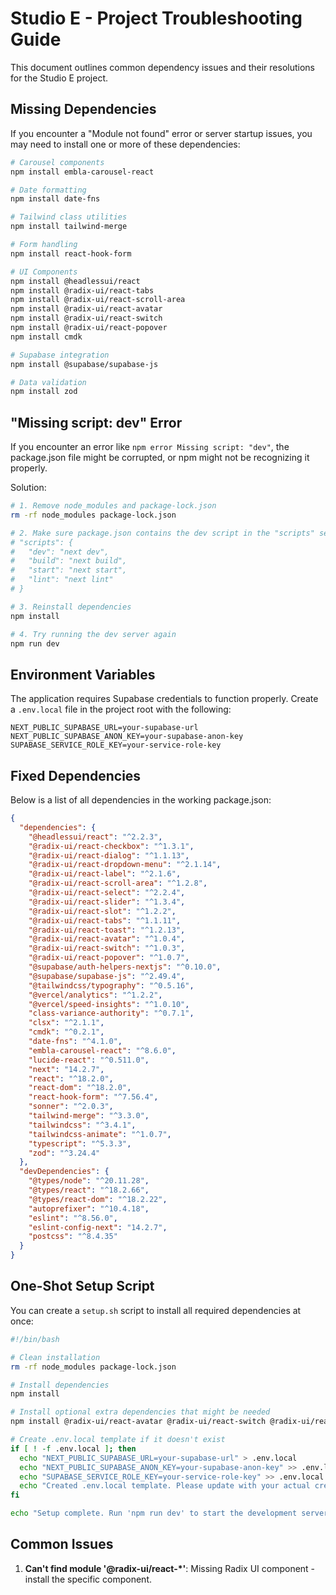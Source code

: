 # Studio E - Project Troubleshooting Guide

This document outlines common dependency issues and their resolutions for the Studio E project.

## Missing Dependencies

If you encounter a "Module not found" error or server startup issues, you may need to install one or more of these dependencies:

```bash
# Carousel components
npm install embla-carousel-react

# Date formatting
npm install date-fns

# Tailwind class utilities
npm install tailwind-merge

# Form handling
npm install react-hook-form

# UI Components
npm install @headlessui/react
npm install @radix-ui/react-tabs
npm install @radix-ui/react-scroll-area
npm install @radix-ui/react-avatar
npm install @radix-ui/react-switch
npm install @radix-ui/react-popover
npm install cmdk

# Supabase integration
npm install @supabase/supabase-js

# Data validation
npm install zod
```

## "Missing script: dev" Error

If you encounter an error like `npm error Missing script: "dev"`, the package.json file might be corrupted, or npm might not be recognizing it properly.

Solution:

```bash
# 1. Remove node_modules and package-lock.json
rm -rf node_modules package-lock.json

# 2. Make sure package.json contains the dev script in the "scripts" section:
# "scripts": {
#   "dev": "next dev",
#   "build": "next build",
#   "start": "next start",
#   "lint": "next lint"
# }

# 3. Reinstall dependencies
npm install

# 4. Try running the dev server again
npm run dev
```

## Environment Variables

The application requires Supabase credentials to function properly. Create a `.env.local` file in the project root with the following:

```
NEXT_PUBLIC_SUPABASE_URL=your-supabase-url
NEXT_PUBLIC_SUPABASE_ANON_KEY=your-supabase-anon-key
SUPABASE_SERVICE_ROLE_KEY=your-service-role-key
```

## Fixed Dependencies

Below is a list of all dependencies in the working package.json:

```json
{
  "dependencies": {
    "@headlessui/react": "^2.2.3",
    "@radix-ui/react-checkbox": "^1.3.1",
    "@radix-ui/react-dialog": "^1.1.13",
    "@radix-ui/react-dropdown-menu": "^2.1.14",
    "@radix-ui/react-label": "^2.1.6",
    "@radix-ui/react-scroll-area": "^1.2.8",
    "@radix-ui/react-select": "^2.2.4",
    "@radix-ui/react-slider": "^1.3.4",
    "@radix-ui/react-slot": "^1.2.2",
    "@radix-ui/react-tabs": "^1.1.11",
    "@radix-ui/react-toast": "^1.2.13",
    "@radix-ui/react-avatar": "^1.0.4",
    "@radix-ui/react-switch": "^1.0.3",
    "@radix-ui/react-popover": "^1.0.7",
    "@supabase/auth-helpers-nextjs": "^0.10.0",
    "@supabase/supabase-js": "^2.49.4",
    "@tailwindcss/typography": "^0.5.16",
    "@vercel/analytics": "^1.2.2",
    "@vercel/speed-insights": "^1.0.10",
    "class-variance-authority": "^0.7.1",
    "clsx": "^2.1.1",
    "cmdk": "^0.2.1",
    "date-fns": "^4.1.0",
    "embla-carousel-react": "^8.6.0",
    "lucide-react": "^0.511.0",
    "next": "14.2.7",
    "react": "^18.2.0",
    "react-dom": "^18.2.0",
    "react-hook-form": "^7.56.4",
    "sonner": "^2.0.3",
    "tailwind-merge": "^3.3.0",
    "tailwindcss": "^3.4.1",
    "tailwindcss-animate": "^1.0.7",
    "typescript": "^5.3.3",
    "zod": "^3.24.4"
  },
  "devDependencies": {
    "@types/node": "^20.11.28",
    "@types/react": "^18.2.66",
    "@types/react-dom": "^18.2.22",
    "autoprefixer": "^10.4.18",
    "eslint": "^8.56.0",
    "eslint-config-next": "14.2.7",
    "postcss": "^8.4.35"
  }
}
```

## One-Shot Setup Script

You can create a `setup.sh` script to install all required dependencies at once:

```bash
#!/bin/bash

# Clean installation
rm -rf node_modules package-lock.json

# Install dependencies
npm install 

# Install optional extra dependencies that might be needed
npm install @radix-ui/react-avatar @radix-ui/react-switch @radix-ui/react-popover @radix-ui/react-scroll-area @radix-ui/react-tabs embla-carousel-react date-fns tailwind-merge react-hook-form @headlessui/react zod cmdk

# Create .env.local template if it doesn't exist
if [ ! -f .env.local ]; then
  echo "NEXT_PUBLIC_SUPABASE_URL=your-supabase-url" > .env.local
  echo "NEXT_PUBLIC_SUPABASE_ANON_KEY=your-supabase-anon-key" >> .env.local
  echo "SUPABASE_SERVICE_ROLE_KEY=your-service-role-key" >> .env.local
  echo "Created .env.local template. Please update with your actual credentials."
fi

echo "Setup complete. Run 'npm run dev' to start the development server."
```

## Common Issues

1. **Can't find module '@radix-ui/react-*'**: Missing Radix UI component - install the specific component.